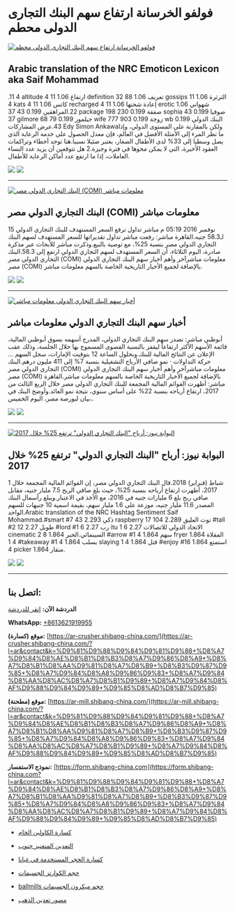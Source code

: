 # فولفو الخرسانة ارتفاع سهم البنك التجارى الدولى محطم

<a href="https://swt.shibang-china.com/?l=ar&img&k=%D9%81%D9%88%D9%84%D9%81%D9%88+%D8%A7%D9%84%D8%AE%D8%B1%D8%B3%D8%A7%D9%86%D8%A9+%D8%A7%D8%B1%D8%AA%D9%81%D8%A7%D8%B9+%D8%B3%D9%87%D9%85+%D8%A7%D9%84%D8%A8%D9%86%D9%83+%D8%A7%D9%84%D8%AA%D8%AC%D8%A7%D8%B1%D9%89+%D8%A7%D9%84%D8%AF%D9%88%D9%84%D9%89+%D9%85%D8%AD%D8%B7%D9%85" target="_blank">![فولفو الخرسانة ارتفاع سهم البنك التجارى الدولى محطم](http://static.shibang-china.com/all-800x300/646.jpg)</a>

## Arabic translation of the NRC Emoticon Lexicon aka Saif Mohammad
.11 4 altitude ارتفاع 1.06 11 4 definition تعريف 1.06 88 32 gossips الثرثرة 1.06 11 4 kats كاتس 1.06 11 4 recharged إعادة شحنها 1.06 11 4 erotic شهواني 1.06 22.المراهقين 0.199 43 37 package صفقة 0.199 230 198 sophia صوفيا 0.199 43 37 gilmore جيلمور 0.199 79 68 wife زوجة 0.199 903 777 wb البنك الدولي 0.199 43.عرض المشاركات Edy Simon Ankawaولكن بالمقارنة على المستوى الدولي، وإذا ما نظر المرء إلى الأمثلة الأفضل في العالم، فإن معدل الحصول على خدمة الرعاية الذي يصل وسطيا إلى 33% لدى الأطفال الصغار، يعتبر ضئيلا نسبيا.هنا توجد أخطاء وتراكمات العقود الأخيرة، التي لا يمكن محوها في فترة وجيزة.2 هل تتوقعين أن يزيد عدد النساء العاملات، إذا ما ارتفع عدد أماكن الرعاية للأطفال.


<a href="https://whatsapp.shibangsoft.com/WhatsApp.php" target="_blank" title="WhatsApp">![](http://static.shibang-china.com/icon/whatsapp.png)</a> <a href="https://swt.shibang-china.com/?l=ar&icon&k=%D9%81%D9%88%D9%84%D9%81%D9%88+%D8%A7%D9%84%D8%AE%D8%B1%D8%B3%D8%A7%D9%86%D8%A9+%D8%A7%D8%B1%D8%AA%D9%81%D8%A7%D8%B9+%D8%B3%D9%87%D9%85+%D8%A7%D9%84%D8%A8%D9%86%D9%83+%D8%A7%D9%84%D8%AA%D8%AC%D8%A7%D8%B1%D9%89+%D8%A7%D9%84%D8%AF%D9%88%D9%84%D9%89+%D9%85%D8%AD%D8%B7%D9%85" target="_blank">![](http://static.shibang-china.com/icon/chat-ar.png)</a>

---

<a href="https://swt.shibang-china.com/?l=ar&img&k=%D9%81%D9%88%D9%84%D9%81%D9%88+%D8%A7%D9%84%D8%AE%D8%B1%D8%B3%D8%A7%D9%86%D8%A9+%D8%A7%D8%B1%D8%AA%D9%81%D8%A7%D8%B9+%D8%B3%D9%87%D9%85+%D8%A7%D9%84%D8%A8%D9%86%D9%83+%D8%A7%D9%84%D8%AA%D8%AC%D8%A7%D8%B1%D9%89+%D8%A7%D9%84%D8%AF%D9%88%D9%84%D9%89+%D9%85%D8%AD%D8%B7%D9%85" target="_blank">![البنك التجاري الدولي مصر (COMI) معلومات مباشر](http://static.shibang-china.com/all-800x300/142.jpg)</a>

## البنك التجاري الدولي مصر (COMI) معلومات مباشر
15 نوفمبر 2016 05:19 م مباشر تداول ترفع السعر المستهدف للبنك التجاري الدولي لـ58.3 جنيه.القاهرة مباشر: رفعت مباشر تداول تقديراتها للسعر المستهدف لسهم البنك التجاري الدولي مصر بنسبة 25%، مع توصية بالبيع.وذكرت مباشر للأبحاث عبر مذكرة صادرة، اليوم الثلاثاء، أن السعر المستهدف لسهم التجاري الدولي ارتفع إلى 58.3.البنك التجاري الدولي مصر (COMI) معلومات مباشرآخر وأهم أخبار سهم البنك التجاري الدولي مصر (COMI) بالإضافة لجميع الأخبار التاريخية الخاصة بالسهم معلومات مباشر.


<a href="https://whatsapp.shibangsoft.com/WhatsApp.php" target="_blank" title="WhatsApp">![](http://static.shibang-china.com/icon/whatsapp.png)</a> <a href="https://swt.shibang-china.com/?l=ar&icon&k=%D9%81%D9%88%D9%84%D9%81%D9%88+%D8%A7%D9%84%D8%AE%D8%B1%D8%B3%D8%A7%D9%86%D8%A9+%D8%A7%D8%B1%D8%AA%D9%81%D8%A7%D8%B9+%D8%B3%D9%87%D9%85+%D8%A7%D9%84%D8%A8%D9%86%D9%83+%D8%A7%D9%84%D8%AA%D8%AC%D8%A7%D8%B1%D9%89+%D8%A7%D9%84%D8%AF%D9%88%D9%84%D9%89+%D9%85%D8%AD%D8%B7%D9%85" target="_blank">![](http://static.shibang-china.com/icon/chat-ar.png)</a>

---

<a href="https://swt.shibang-china.com/?l=ar&img&k=%D9%81%D9%88%D9%84%D9%81%D9%88+%D8%A7%D9%84%D8%AE%D8%B1%D8%B3%D8%A7%D9%86%D8%A9+%D8%A7%D8%B1%D8%AA%D9%81%D8%A7%D8%B9+%D8%B3%D9%87%D9%85+%D8%A7%D9%84%D8%A8%D9%86%D9%83+%D8%A7%D9%84%D8%AA%D8%AC%D8%A7%D8%B1%D9%89+%D8%A7%D9%84%D8%AF%D9%88%D9%84%D9%89+%D9%85%D8%AD%D8%B7%D9%85" target="_blank">![أخبار سهم البنك التجاري الدولي معلومات مباشر](http://static.shibang-china.com/all-800x300/1488.jpg)</a>

## أخبار سهم البنك التجاري الدولي معلومات مباشر
أبوظبي مباشر: تصدر سهم البنك التجاري الدولي، المدرج أسهمه بسوق أبوظبي المالية، قائمة الأسهم الأكثر ارتفاعاً ليقفز بالنسبة القصوى المسموح بها خلال الجلسة، وذلك عقب الإعلان عن النتائج المالية للبنك.وبحلول الساعة 12 بتوقيت الإمارات، سجل السهم … حركة التداولات &middot; نمو صافي الأرباح التشغيلية بنسبة 7% إلى 411 مليون درهم.البنك التجاري الدولي مصر (COMI) معلومات مباشرآخر وأهم أخبار سهم البنك التجاري الدولي مصر (COMI) بالإضافة لجميع الأخبار التاريخية الخاصة بالسهم معلومات مباشر.القاهرة مباشر: أظهرت القوائم المالية المجمعة للبنك التجاري الدولي مصر خلال الربع الثالث من 2017، ارتفاع أرباحه بنسبة 22% على أساس سنوي، نتيجة نمو العائد.وأوضح البنك في بيان لبورصة مصر، اليوم الخميس،.


<a href="https://whatsapp.shibangsoft.com/WhatsApp.php" target="_blank" title="WhatsApp">![](http://static.shibang-china.com/icon/whatsapp.png)</a> <a href="https://swt.shibang-china.com/?l=ar&icon&k=%D9%81%D9%88%D9%84%D9%81%D9%88+%D8%A7%D9%84%D8%AE%D8%B1%D8%B3%D8%A7%D9%86%D8%A9+%D8%A7%D8%B1%D8%AA%D9%81%D8%A7%D8%B9+%D8%B3%D9%87%D9%85+%D8%A7%D9%84%D8%A8%D9%86%D9%83+%D8%A7%D9%84%D8%AA%D8%AC%D8%A7%D8%B1%D9%89+%D8%A7%D9%84%D8%AF%D9%88%D9%84%D9%89+%D9%85%D8%AD%D8%B7%D9%85" target="_blank">![](http://static.shibang-china.com/icon/chat-ar.png)</a>

---

<a href="https://swt.shibang-china.com/?l=ar&img&k=%D9%81%D9%88%D9%84%D9%81%D9%88+%D8%A7%D9%84%D8%AE%D8%B1%D8%B3%D8%A7%D9%86%D8%A9+%D8%A7%D8%B1%D8%AA%D9%81%D8%A7%D8%B9+%D8%B3%D9%87%D9%85+%D8%A7%D9%84%D8%A8%D9%86%D9%83+%D8%A7%D9%84%D8%AA%D8%AC%D8%A7%D8%B1%D9%89+%D8%A7%D9%84%D8%AF%D9%88%D9%84%D9%89+%D9%85%D8%AD%D8%B7%D9%85" target="_blank">![البوابة نيوز: أرباح &quot;البنك التجاري الدولي&quot; ترتفع 25% خلال 2017](http://static.shibang-china.com/all-800x300/845.jpg)</a>

## البوابة نيوز: أرباح &quot;البنك التجاري الدولي&quot; ترتفع 25% خلال 2017
1 شباط (فبراير) 2018.قال البنك التجاري الدولي مصر، إن القوائم المالية المجمعة خلال 2017، أظهرت ارتفاع أرباحه بنسبة 25%، حيث بلغ صافي الربح 7.5 مليار جنيه، مقابل صافي ربح بلغ 6 مليارات جنيه في 2016، مع الأخذ في الاعتبار.ويبلغ رأسمال البنك المصدر 11.6 مليار جنيه، موزعة على 1.6 مليار سهم، بقيمة اسمية 10 جنيهات للسهم الواحد.Arabic translation of the NRC Hashtag Sentiment Saif Mohammad.#smart #ذكي 2.293 43 7 raspberry توت العليق 2.289 104 17 #tall #طويل 2.27 12 2 #lord #رب 2.27 6 1 itu الاتحاد الدولي للاتصالات 2.27 6 1 cinematic السينمائي.الحبر 1.864 8 2 #arrow #سهم 1.864 4 1 fryer المقلاة 1.864 4 1 #takeaway #يسلب 1.864 4 1 slaying قتل 1.864 4 1 #enjoy #استمتع 1.864 16 4 picker منقار 1.864.


<a href="https://whatsapp.shibangsoft.com/WhatsApp.php" target="_blank" title="WhatsApp">![](http://static.shibang-china.com/icon/whatsapp.png)</a> <a href="https://swt.shibang-china.com/?l=ar&icon&k=%D9%81%D9%88%D9%84%D9%81%D9%88+%D8%A7%D9%84%D8%AE%D8%B1%D8%B3%D8%A7%D9%86%D8%A9+%D8%A7%D8%B1%D8%AA%D9%81%D8%A7%D8%B9+%D8%B3%D9%87%D9%85+%D8%A7%D9%84%D8%A8%D9%86%D9%83+%D8%A7%D9%84%D8%AA%D8%AC%D8%A7%D8%B1%D9%89+%D8%A7%D9%84%D8%AF%D9%88%D9%84%D9%89+%D9%85%D8%AD%D8%B7%D9%85" target="_blank">![](http://static.shibang-china.com/icon/chat-ar.png)</a>

---
## اتصل بنا:

**الدردشة الآن:** [انقر للدردشة](https://swt.shibang-china.com?l=ar&contact&k=%D9%81%D9%88%D9%84%D9%81%D9%88+%D8%A7%D9%84%D8%AE%D8%B1%D8%B3%D8%A7%D9%86%D8%A9+%D8%A7%D8%B1%D8%AA%D9%81%D8%A7%D8%B9+%D8%B3%D9%87%D9%85+%D8%A7%D9%84%D8%A8%D9%86%D9%83+%D8%A7%D9%84%D8%AA%D8%AC%D8%A7%D8%B1%D9%89+%D8%A7%D9%84%D8%AF%D9%88%D9%84%D9%89+%D9%85%D8%AD%D8%B7%D9%85)

**WhatsApp:**  [+8613621919955](https://whatsapp.shibangsoft.com/WhatsApp.php)

**موقع (كسارة):** [https://ar-crusher.shibang-china.com/](https://ar-crusher.shibang-china.com/?l=ar&contact&k=%D9%81%D9%88%D9%84%D9%81%D9%88+%D8%A7%D9%84%D8%AE%D8%B1%D8%B3%D8%A7%D9%86%D8%A9+%D8%A7%D8%B1%D8%AA%D9%81%D8%A7%D8%B9+%D8%B3%D9%87%D9%85+%D8%A7%D9%84%D8%A8%D9%86%D9%83+%D8%A7%D9%84%D8%AA%D8%AC%D8%A7%D8%B1%D9%89+%D8%A7%D9%84%D8%AF%D9%88%D9%84%D9%89+%D9%85%D8%AD%D8%B7%D9%85)

**موقع (مطحنة):** [https://ar-mill.shibang-china.com/](https://ar-mill.shibang-china.com/?l=ar&contact&k=%D9%81%D9%88%D9%84%D9%81%D9%88+%D8%A7%D9%84%D8%AE%D8%B1%D8%B3%D8%A7%D9%86%D8%A9+%D8%A7%D8%B1%D8%AA%D9%81%D8%A7%D8%B9+%D8%B3%D9%87%D9%85+%D8%A7%D9%84%D8%A8%D9%86%D9%83+%D8%A7%D9%84%D8%AA%D8%AC%D8%A7%D8%B1%D9%89+%D8%A7%D9%84%D8%AF%D9%88%D9%84%D9%89+%D9%85%D8%AD%D8%B7%D9%85)

**نموذج الاستفسار:** [https://form.shibang-china.com](https://form.shibang-china.com?l=ar&contact&k=%D9%81%D9%88%D9%84%D9%81%D9%88+%D8%A7%D9%84%D8%AE%D8%B1%D8%B3%D8%A7%D9%86%D8%A9+%D8%A7%D8%B1%D8%AA%D9%81%D8%A7%D8%B9+%D8%B3%D9%87%D9%85+%D8%A7%D9%84%D8%A8%D9%86%D9%83+%D8%A7%D9%84%D8%AA%D8%AC%D8%A7%D8%B1%D9%89+%D8%A7%D9%84%D8%AF%D9%88%D9%84%D9%89+%D9%85%D8%AD%D8%B7%D9%85)

* [كسارة الكاولين الخام](../26/%D9%83%D8%B3%D8%A7%D8%B1%D8%A9%20%D8%A7%D9%84%D9%83%D8%A7%D9%88%D9%84%D9%8A%D9%86%20%D8%A7%D9%84%D8%AE%D8%A7%D9%85.md)

* [التعدين المنغنيز جنوب](../29/%D8%A7%D9%84%D8%AA%D8%B9%D8%AF%D9%8A%D9%86%20%D8%A7%D9%84%D9%85%D9%86%D8%BA%D9%86%D9%8A%D8%B2%20%D8%AC%D9%86%D9%88%D8%A8.md)

* [كسارة الحجر المستخدمة في غيانا](../29/%D9%83%D8%B3%D8%A7%D8%B1%D8%A9%20%D8%A7%D9%84%D8%AD%D8%AC%D8%B1%20%D8%A7%D9%84%D9%85%D8%B3%D8%AA%D8%AE%D8%AF%D9%85%D8%A9%20%D9%81%D9%8A%20%D8%BA%D9%8A%D8%A7%D9%86%D8%A7.md)

* [حجم الكوارتز الجسيمات](../28/%D8%AD%D8%AC%D9%85%20%D8%A7%D9%84%D9%83%D9%88%D8%A7%D8%B1%D8%AA%D8%B2%20%D8%A7%D9%84%D8%AC%D8%B3%D9%8A%D9%85%D8%A7%D8%AA.md)

* [ballmills حجم ميكرون الجسيمات](../26/ballmills%20%D8%AD%D8%AC%D9%85%20%D9%85%D9%8A%D9%83%D8%B1%D9%88%D9%86%20%D8%A7%D9%84%D8%AC%D8%B3%D9%8A%D9%85%D8%A7%D8%AA.md)

* [مصور تعدين الذهب](../26/%D9%85%D8%B5%D9%88%D8%B1%20%D8%AA%D8%B9%D8%AF%D9%8A%D9%86%20%D8%A7%D9%84%D8%B0%D9%87%D8%A8.md)